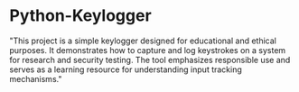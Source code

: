 # Python-Keylogger
"This project is a simple keylogger designed for educational and ethical purposes. It demonstrates how to capture and log keystrokes on a system for research and security testing. The tool emphasizes responsible use and serves as a learning resource for understanding input tracking mechanisms."
